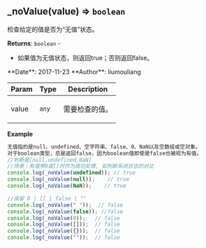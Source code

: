 ## \_noValue(value) ⇒ <code>boolean</code>
<p>检查给定的值是否为“无值”状态。</p>

**Returns**: <code>boolean</code> - <ul>
<li>如果值为无值状态，则返回true；否则返回false。</li>
</ul>  
**Date**: 2017-11-23  
**Author**: liumouliang  

| Param | Type | Description |
| --- | --- | --- |
| value | <code>any</code> | <p>需要检查的值。</p> |

**Example**  
```javascript
无值指的是null、undefined、空字符串、false、0、NaN以及空数组或空对象。
对于boolean类型，总是返回false，因为boolean值即使是false也被视为有值。
//判断是[null,undefined,NaN]
//场景：有值带0或[]时作为成功处理, 如判断系统状态的对比
console.log(_noValue(undefined)); // true
console.log(_noValue(null));    // true
console.log(_noValue(NaN));    // true

//保留 0 | [] | false | ""
console.log(_noValue(" "));  // false
console.log(_noValue(false)); //false
console.log(_noValue(0));   // false
console.log(_noValue([]));  // false
console.log(_noValue({}));  // false
console.log(_noValue(""));  // false
```
